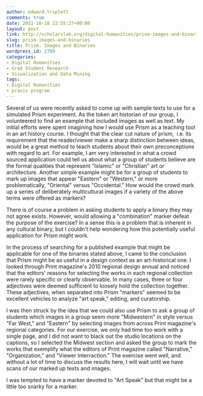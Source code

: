 ```yaml
---
author: edward.triplett
comments: true
date: 2011-10-18 22:55:27+00:00
layout: post
link: http://scholarslab.org/digital-humanities/prism-images-and-binaries/
slug: prism-images-and-binaries
title: Prism, Images and Binaries
wordpress_id: 2789
categories:
- Digital Humanities
- Grad Student Research
- Visualization and Data Mining
tags:
- Digital Humanities
- praxis program
---
```


Several of us were recently asked to come up with sample texts to use for a simulated Prism experiment. As the token art historian of our group, I volunteered to find an example that included images as well as text. My initial efforts were spent imagining how I would use Prism as a teaching tool in an art history course. I thought that the clear cut nature of prism,  i.e. its requirement that the reader/viewer make a sharp distinction between ideas, would be a great method to teach students about their own preconceptions with regard to art. For example, I am very interested in what a crowd sourced application could tell us about what a group of students believe are the formal qualities that represent "Islamic" or "Christian" art or architecture. Another simple example might be for a group of students to mark up images that appear "Eastern" or "Western," or more problematically, "Oriental" versus "Occidental." How would the crowd mark up a series of deliberately multicultural images if a variety of the above terms were offered as markers?

There is of course a problem in asking students to apply a binary they may not agree exists. However, would allowing a "combination" marker defeat the purpose of the exercise? In a sense this is a problem that is inherent in any cultural binary, but I couldn't help wondering how this potentially useful application for Prism might work.

In the process of searching for a published example that might be applicable for one of the binaries stated above, I came to the conclusion that Prism might be as useful in a design context as an art-historical one. I looked through Print magazine's 2010 regional design annual and noticed that the editors' reasons for selecting the works in each regional collection were rarely specific or clearly observable. In many cases, three or four adjectives were deemed sufficient to loosely hold the collection together. These adjectives, when separated into Prism "markers" seemed to be excellent vehicles to analyze "art speak," editing, and curatorship.

I was then struck by the idea that we could also use Prism to ask a group of students which images in a group seem more "Midwestern" in style versus "Far West," and "Eastern" by selecting images from across Print magazine's regional categories. For our exercise, we only had time too work with a single page, and I did not want to black out the studio locations on the captions, so I selected the Midwest section and asked the group to mark the works that exemplify what the editors of Print magazine called "Narrative," "Organization," and "Viewer Interraction." The exercise went well, and without a lot of time to discuss the results here, I will wait until we have scans of our marked up texts and images.

I was tempted to have a marker devoted to "Art Speak" but that might be a little too snarky for a marker.
